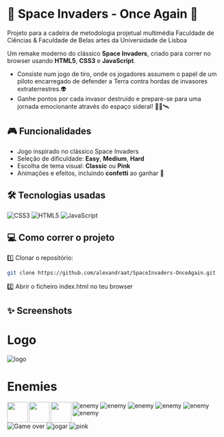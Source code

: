 # 🚀 Space Invaders - Once Again 👾
Projeto para a cadeira de metodologia projetual multimédia
Faculdade de Ciências & Faculdade de Belas artes da Universidade de Lisboa

Um remake moderno do clássico **Space Invaders**, criado para correr no browser usando **HTML5**, **CSS3** e **JavaScript**.
- Consiste num jogo de tiro, onde os jogadores assumem o papel de um piloto encarregado de defender a Terra contra hordas de invasores extraterrestres.👽
- Ganhe pontos por cada invasor destruído e prepare-se para uma jornada emocionante através do espaço sideral! 👩‍🚀🛰


## 🎮 Funcionalidades

- Jogo inspirado no clássico Space Invaders
- Seleção de dificuldade: **Easy**, **Medium**, **Hard**
- Escolha de tema visual: **Classic** ou **Pink**
- Animações e efeitos, incluindo **confetti** ao ganhar 🎊

## 🛠 Tecnologias usadas
![CSS3](https://img.shields.io/badge/css3-%231572B6.svg?style=for-the-badge&logo=css3&logoColor=white) ![HTML5](https://img.shields.io/badge/html5-%23E34F26.svg?style=for-the-badge&logo=html5&logoColor=white) ![JavaScript](https://img.shields.io/badge/javascript-%23323330.svg?style=for-the-badge&logo=javascript&logoColor=%23F7DF1E)

## 💻 Como correr o projeto

1️⃣ Clonar o repositório:
```bash
git clone https://github.com/alexandraat/SpaceInvaders-OnceAgain.git
```
2️⃣ Abrir o ficheiro index.html no teu browser

## ✨ Screenshots
# Logo 
![logo](/assets/img/logo.png?raw=true "logo")

# Enemies 
<a href="url"><img src="./assets/img/large2.png" align="left" height="48" width="48" ></a>
<a href="url"><img src="./assets/img/large2.png" align="left" height="48" width="48" ></a>
<a href="url"><img src="./assets/img/large2.png" align="left" height="48" width="48" ></a>

![enemy](/assets/img/large1.png?raw=true "enemy") ![enemy](/assets/img/large2.png?raw=true "enemy") ![enemy](/assets/img/medium1.png?raw=true "enemy") ![enemy](/assets/img/medium2.png?raw=true "enemy") ![enemy](/assets/img/small1.png?raw=true "enemy") ![enemy](/assets/img/small2.png?raw=true "enemy")

![Game over](/prints/gameover.png?raw=true "Game over screen")
![jogar](/prints/jogar.png?raw=true "jogar")
![pink](/prints/pink.png?raw=true "pink")
